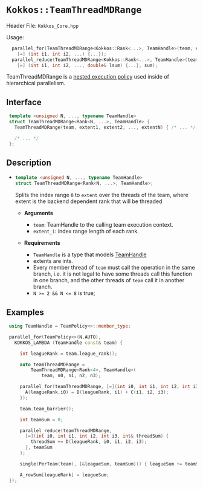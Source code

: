 # `Kokkos::TeamThreadMDRange`

Header File: `Kokkos_Core.hpp`

Usage: 
  ```c++
    parallel_for(TeamThreadMDRange<Kokkos::Rank<...>, TeamHandle>(team, extent1, extent2, ...),
      [=] (int i1, int i2, ...) {...});
    parallel_reduce(TeamThreadMDRange<Kokkos::Rank<...>, TeamHandle>(team, extent1, extent2, ...), 
      [=] (int i1, int i2, ..., double& lsum) {...}, sum);
  ```

TeamThreadMDRange is a [nested execution policy](https://kokkos.github.io/kokkos-core-wiki/ProgrammingGuide/HierarchicalParallelism.html?highlight=nested#nested-parallelism)
used inside of hierarchical parallelism.

## Interface
  ```c++
   template <unsigned N, ..., typename TeamHandle>
   struct TeamThreadMDRange<Rank<N, ...>, TeamHandle> {
     TeamThreadMDRange(team, extent1, extent2, ..., extentN) { /* ... */ }

     /* ... */
   };
  ```

## Description

 * ```c++
   template <unsigned N, ..., typename TeamHandle>
   struct TeamThreadMDRange<Rank<N, ...>, TeamHandle>;
   ```
   Splits the index range `0` to `extent` over the threads of the team,
   where extent is the backend dependent rank that will be threaded

    *  **Arguments**
        * `team`: TeamHandle to the calling team execution context.
        * `extent_i`: index range length of each rank.

    * **Requirements**
        * `TeamHandle` is a type that models [TeamHandle](Kokkos%3A%3ATeamHandleConcept)
        * extents are ints.
        * Every member thread of `team` must call the operation in the same branch, i.e. it is not legal to have some
          threads call this function in one branch, and the other threads of `team` call it in another branch.
        * `N >= 2 && N <= 8` is true;

  
## Examples

  ```c++
   using TeamHandle = TeamPolicy<>::member_type;

   parallel_for(TeamPolicy<>(N,AUTO),
     KOKKOS_LAMBDA (TeamHandle const& team) {

       int leagueRank = team.league_rank();

       auto teamThreadMDRange =
           TeamThreadMDRange<Rank<4>, TeamHandle>(
               team, n0, n1, n2, n3);

       parallel_for(teamThreadMDRange, [=](int i0, int i1, int i2, int i3) {
         A(leagueRank,i0) = B(leagueRank, i1) + C(i1, i2, i3);
       });

       team.team_barrier();

       int teamSum = 0;

       parallel_reduce(teamThreadMDRange,
         [=](int i0, int i1, int i2, int i3, int& threadSum) {
           threadSum += D(leagueRank, i0, i1, i2, i3);
         }, teamSum
       );

       single(PerTeam(team), [&leagueSum, teamSum]() { leagueSum += teamSum; });

       A_rowSum[leagueRank] = leagueSum;
   });
  ```

